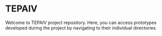 # TEPAIV
Welcome to TEPAIV project repository. Here, you can access prototypes developed during the project by navigating to their individual directories. 